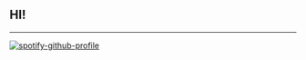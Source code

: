 ## HI!
---
[![spotify-github-profile](https://spotify-github-profile.vercel.app/api/view?uid=gitslz4xs8j0ckolugg8zlm9s&cover_image=true&theme=novatorem&bar_color=a6dedd&bar_color_cover=false)](https://github.com/kittinan/spotify-github-profile)
